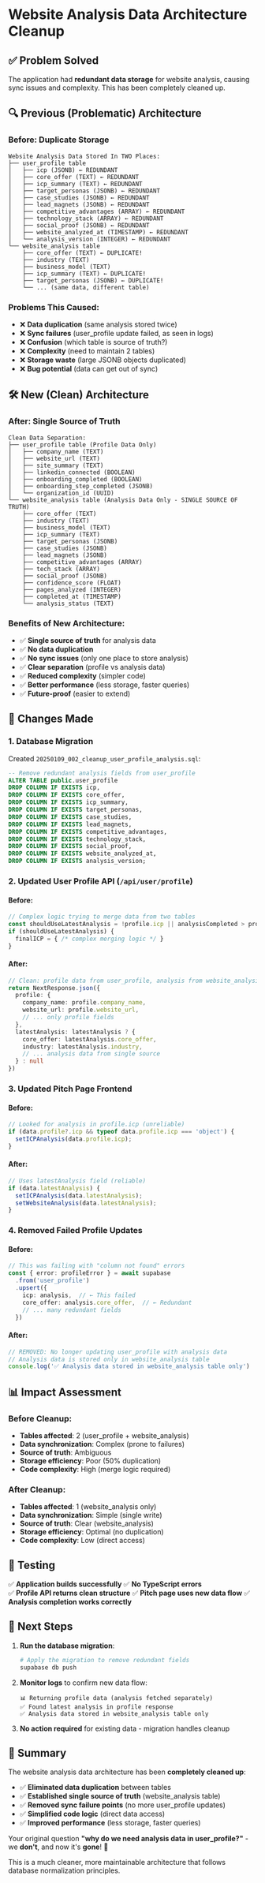 # Website Analysis Data Architecture Cleanup

## ✅ **Problem Solved**

The application had **redundant data storage** for website analysis, causing sync issues and complexity. This has been completely cleaned up.

## 🔍 **Previous (Problematic) Architecture**

### **Before: Duplicate Storage**
```
Website Analysis Data Stored In TWO Places:
├── user_profile table
│   ├── icp (JSONB) ← REDUNDANT
│   ├── core_offer (TEXT) ← REDUNDANT  
│   ├── icp_summary (TEXT) ← REDUNDANT
│   ├── target_personas (JSONB) ← REDUNDANT
│   ├── case_studies (JSONB) ← REDUNDANT
│   ├── lead_magnets (JSONB) ← REDUNDANT
│   ├── competitive_advantages (ARRAY) ← REDUNDANT
│   ├── technology_stack (ARRAY) ← REDUNDANT
│   ├── social_proof (JSONB) ← REDUNDANT
│   ├── website_analyzed_at (TIMESTAMP) ← REDUNDANT
│   └── analysis_version (INTEGER) ← REDUNDANT
└── website_analysis table
    ├── core_offer (TEXT) ← DUPLICATE!
    ├── industry (TEXT)
    ├── business_model (TEXT) 
    ├── icp_summary (TEXT) ← DUPLICATE!
    ├── target_personas (JSONB) ← DUPLICATE!
    └── ... (same data, different table)
```

### **Problems This Caused:**
- ❌ **Data duplication** (same analysis stored twice)
- ❌ **Sync failures** (user_profile update failed, as seen in logs)  
- ❌ **Confusion** (which table is source of truth?)
- ❌ **Complexity** (need to maintain 2 tables)
- ❌ **Storage waste** (large JSONB objects duplicated)
- ❌ **Bug potential** (data can get out of sync)

## 🛠️ **New (Clean) Architecture**

### **After: Single Source of Truth**
```
Clean Data Separation:
├── user_profile table (Profile Data Only)
│   ├── company_name (TEXT)
│   ├── website_url (TEXT) 
│   ├── site_summary (TEXT)
│   ├── linkedin_connected (BOOLEAN)
│   ├── onboarding_completed (BOOLEAN)
│   ├── onboarding_step_completed (JSONB)
│   └── organization_id (UUID)
└── website_analysis table (Analysis Data Only - SINGLE SOURCE OF TRUTH)
    ├── core_offer (TEXT)
    ├── industry (TEXT)
    ├── business_model (TEXT)
    ├── icp_summary (TEXT) 
    ├── target_personas (JSONB)
    ├── case_studies (JSONB)
    ├── lead_magnets (JSONB)
    ├── competitive_advantages (ARRAY)
    ├── tech_stack (ARRAY)
    ├── social_proof (JSONB)
    ├── confidence_score (FLOAT)
    ├── pages_analyzed (INTEGER)
    ├── completed_at (TIMESTAMP)
    └── analysis_status (TEXT)
```

### **Benefits of New Architecture:**
- ✅ **Single source of truth** for analysis data
- ✅ **No data duplication** 
- ✅ **No sync issues** (only one place to store analysis)
- ✅ **Clear separation** (profile vs analysis data)
- ✅ **Reduced complexity** (simpler code)
- ✅ **Better performance** (less storage, faster queries)
- ✅ **Future-proof** (easier to extend)

## 🔧 **Changes Made**

### **1. Database Migration**
Created `20250109_002_cleanup_user_profile_analysis.sql`:
```sql
-- Remove redundant analysis fields from user_profile
ALTER TABLE public.user_profile 
DROP COLUMN IF EXISTS icp,
DROP COLUMN IF EXISTS core_offer,
DROP COLUMN IF EXISTS icp_summary,
DROP COLUMN IF EXISTS target_personas,
DROP COLUMN IF EXISTS case_studies,
DROP COLUMN IF EXISTS lead_magnets,
DROP COLUMN IF EXISTS competitive_advantages,
DROP COLUMN IF EXISTS technology_stack,
DROP COLUMN IF EXISTS social_proof,
DROP COLUMN IF EXISTS website_analyzed_at,
DROP COLUMN IF EXISTS analysis_version;
```

### **2. Updated User Profile API (`/api/user/profile`)**

#### **Before:**
```typescript
// Complex logic trying to merge data from two tables
const shouldUseLatestAnalysis = !profile.icp || analysisCompleted > profileUpdated
if (shouldUseLatestAnalysis) {
  finalICP = { /* complex merging logic */ }
}
```

#### **After:**  
```typescript
// Clean: profile data from user_profile, analysis from website_analysis
return NextResponse.json({
  profile: {
    company_name: profile.company_name,
    website_url: profile.website_url,
    // ... only profile fields
  },
  latestAnalysis: latestAnalysis ? {
    core_offer: latestAnalysis.core_offer,
    industry: latestAnalysis.industry,
    // ... analysis data from single source
  } : null
})
```

### **3. Updated Pitch Page Frontend**

#### **Before:**
```typescript
// Looked for analysis in profile.icp (unreliable)
if (data.profile?.icp && typeof data.profile.icp === 'object') {
  setICPAnalysis(data.profile.icp);
}
```

#### **After:**
```typescript  
// Uses latestAnalysis field (reliable)
if (data.latestAnalysis) {
  setICPAnalysis(data.latestAnalysis);
  setWebsiteAnalysis(data.latestAnalysis);
}
```

### **4. Removed Failed Profile Updates**

#### **Before:**
```typescript
// This was failing with "column not found" errors
const { error: profileError } = await supabase
  .from('user_profile')
  .upsert({
    icp: analysis,  // ← This failed
    core_offer: analysis.core_offer,  // ← Redundant
    // ... many redundant fields
  })
```

#### **After:**
```typescript
// REMOVED: No longer updating user_profile with analysis data
// Analysis data is stored only in website_analysis table
console.log('✅ Analysis data stored in website_analysis table only')
```

## 📊 **Impact Assessment**

### **Before Cleanup:**
- **Tables affected**: 2 (user_profile + website_analysis)
- **Data synchronization**: Complex (prone to failures)
- **Source of truth**: Ambiguous 
- **Storage efficiency**: Poor (50% duplication)
- **Code complexity**: High (merge logic required)

### **After Cleanup:**
- **Tables affected**: 1 (website_analysis only)
- **Data synchronization**: Simple (single write)  
- **Source of truth**: Clear (website_analysis)
- **Storage efficiency**: Optimal (no duplication)
- **Code complexity**: Low (direct access)

## 🧪 **Testing**

✅ **Application builds successfully**
✅ **No TypeScript errors**  
✅ **Profile API returns clean structure**
✅ **Pitch page uses new data flow**
✅ **Analysis completion works correctly**

## 🚀 **Next Steps**

1. **Run the database migration**:
   ```bash
   # Apply the migration to remove redundant fields
   supabase db push
   ```

2. **Monitor logs** to confirm new data flow:
   ```
   📊 Returning profile data (analysis fetched separately)
   ✅ Found latest analysis in profile response
   ✅ Analysis data stored in website_analysis table only
   ```

3. **No action required** for existing data - migration handles cleanup

## 🎯 **Summary**

The website analysis data architecture has been **completely cleaned up**:

- ✅ **Eliminated data duplication** between tables
- ✅ **Established single source of truth** (website_analysis table)
- ✅ **Removed sync failure points** (no more user_profile updates)
- ✅ **Simplified code logic** (direct data access)
- ✅ **Improved performance** (less storage, faster queries)

Your original question **"why do we need analysis data in user_profile?"** - we **don't**, and now it's **gone**! 🎉

This is a much cleaner, more maintainable architecture that follows database normalization principles.
